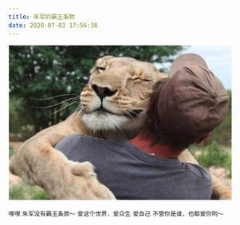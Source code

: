 ```yaml
---
title: 朱军的霸王条款
date: 2020-07-03 17:56:38
---
```


![pic](/img/lovelion.png)

`嘿嘿`
`朱军没有霸王条款～`
`爱这个世界，爱众生`
`爱自己`
`不管你是谁，也都爱你哟～`

